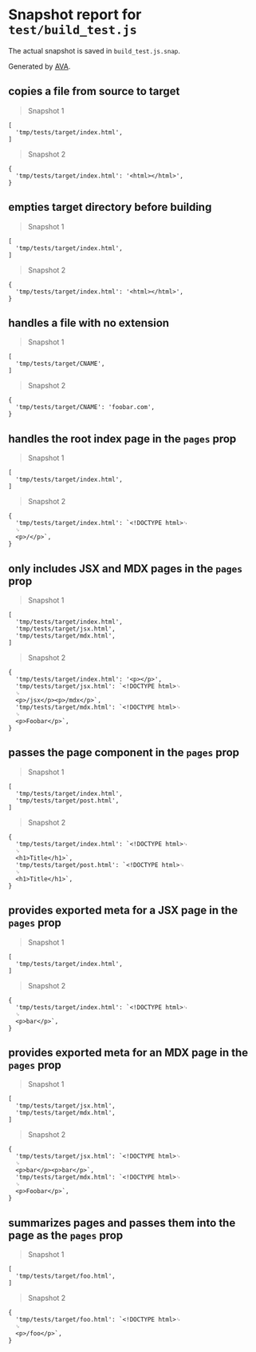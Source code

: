 # Snapshot report for `test/build_test.js`

The actual snapshot is saved in `build_test.js.snap`.

Generated by [AVA](https://ava.li).

## copies a file from source to target

> Snapshot 1

    [
      'tmp/tests/target/index.html',
    ]

> Snapshot 2

    {
      'tmp/tests/target/index.html': '<html></html>',
    }

## empties target directory before building

> Snapshot 1

    [
      'tmp/tests/target/index.html',
    ]

> Snapshot 2

    {
      'tmp/tests/target/index.html': '<html></html>',
    }

## handles a file with no extension

> Snapshot 1

    [
      'tmp/tests/target/CNAME',
    ]

> Snapshot 2

    {
      'tmp/tests/target/CNAME': 'foobar.com',
    }

## handles the root index page in the `pages` prop

> Snapshot 1

    [
      'tmp/tests/target/index.html',
    ]

> Snapshot 2

    {
      'tmp/tests/target/index.html': `<!DOCTYPE html>␊
      ␊
      <p>/</p>`,
    }

## only includes JSX and MDX pages in the `pages` prop

> Snapshot 1

    [
      'tmp/tests/target/index.html',
      'tmp/tests/target/jsx.html',
      'tmp/tests/target/mdx.html',
    ]

> Snapshot 2

    {
      'tmp/tests/target/index.html': '<p></p>',
      'tmp/tests/target/jsx.html': `<!DOCTYPE html>␊
      ␊
      <p>/jsx</p><p>/mdx</p>`,
      'tmp/tests/target/mdx.html': `<!DOCTYPE html>␊
      ␊
      <p>Foobar</p>`,
    }

## passes the page component in the `pages` prop

> Snapshot 1

    [
      'tmp/tests/target/index.html',
      'tmp/tests/target/post.html',
    ]

> Snapshot 2

    {
      'tmp/tests/target/index.html': `<!DOCTYPE html>␊
      ␊
      <h1>Title</h1>`,
      'tmp/tests/target/post.html': `<!DOCTYPE html>␊
      ␊
      <h1>Title</h1>`,
    }

## provides exported meta for a JSX page in the `pages` prop

> Snapshot 1

    [
      'tmp/tests/target/index.html',
    ]

> Snapshot 2

    {
      'tmp/tests/target/index.html': `<!DOCTYPE html>␊
      ␊
      <p>bar</p>`,
    }

## provides exported meta for an MDX page in the `pages` prop

> Snapshot 1

    [
      'tmp/tests/target/jsx.html',
      'tmp/tests/target/mdx.html',
    ]

> Snapshot 2

    {
      'tmp/tests/target/jsx.html': `<!DOCTYPE html>␊
      ␊
      <p>bar</p><p>bar</p>`,
      'tmp/tests/target/mdx.html': `<!DOCTYPE html>␊
      ␊
      <p>Foobar</p>`,
    }

## summarizes pages and passes them into the page as the `pages` prop

> Snapshot 1

    [
      'tmp/tests/target/foo.html',
    ]

> Snapshot 2

    {
      'tmp/tests/target/foo.html': `<!DOCTYPE html>␊
      ␊
      <p>/foo</p>`,
    }
